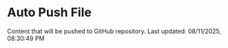 # Auto Push File

Content that will be pushed to GitHub repository.
Last updated: 08/11/2025, 08:30:49 PM